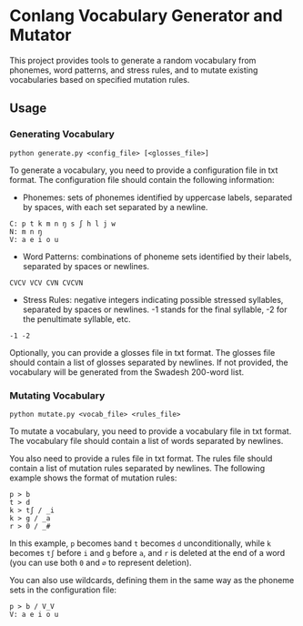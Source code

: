 # Conlang Vocabulary Generator and Mutator

This project provides tools to generate a random vocabulary from phonemes, word patterns, and stress rules, and to mutate existing vocabularies based on specified mutation rules.

## Usage

### Generating Vocabulary

```
python generate.py <config_file> [<glosses_file>]
```

To generate a vocabulary, you need to provide a configuration file in txt format. The configuration file should contain the following information:

- Phonemes: sets of phonemes identified by uppercase labels, separated by spaces, with each set separated by a newline.
```
C: p t k m n ŋ s ʃ h l j w
N: m n ŋ
V: a e i o u
```

- Word Patterns: combinations of phoneme sets identified by their labels, separated by spaces or newlines.
```
CVCV VCV CVN CVCVN
```

- Stress Rules: negative integers indicating possible stressed syllables, separated by spaces or newlines. -1 stands for the final syllable, -2 for the penultimate syllable, etc.
```
-1 -2
```

Optionally, you can provide a glosses file in txt format. The glosses file should contain a list of glosses separated by newlines. If not provided, the vocabulary will be generated from the Swadesh 200-word list.

### Mutating Vocabulary

```
python mutate.py <vocab_file> <rules_file>
```

To mutate a vocabulary, you need to provide a vocabulary file in txt format. The vocabulary file should contain a list of words separated by newlines.

You also need to provide a rules file in txt format. The rules file should contain a list of mutation rules separated by newlines. The following example shows the format of mutation rules:

```
p > b
t > d
k > tʃ / _i
k > g / _a
r > 0 / _#
```

In this example, `p` becomes `b`and `t` becomes `d` unconditionally, while `k` becomes `tʃ` before `i` and `g` before `a`, and `r` is deleted at the end of a word (you can use both `0` and `∅` to represent deletion).

You can also use wildcards, defining them in the same way as the phoneme sets in the configuration file:
```
p > b / V_V
V: a e i o u
```
